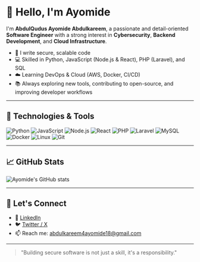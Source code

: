 # 👋 Hello, I'm Ayomide

I'm **AbdulQudus Ayomide Abdulkareem**, a passionate and detail-oriented **Software Engineer** with a strong interest in **Cybersecurity**, **Backend Development**, and **Cloud Infrastructure**.

- 🔐 I write secure, scalable code
- 💻 Skilled in Python, JavaScript (Node.js & React), PHP (Laravel), and SQL
- ☁️ Learning DevOps & Cloud (AWS, Docker, CI/CD)
- 📚 Always exploring new tools, contributing to open-source, and improving developer workflows

---

## 🔧 Technologies & Tools

![Python](https://img.shields.io/badge/-Python-333?style=flat&logo=python)
![JavaScript](https://img.shields.io/badge/-JavaScript-333?style=flat&logo=javascript)
![Node.js](https://img.shields.io/badge/-Node.js-333?style=flat&logo=node.js)
![React](https://img.shields.io/badge/-React-333?style=flat&logo=react)
![PHP](https://img.shields.io/badge/-PHP-333?style=flat&logo=php)
![Laravel](https://img.shields.io/badge/-Laravel-333?style=flat&logo=laravel)
![MySQL](https://img.shields.io/badge/-MySQL-333?style=flat&logo=mysql)
![Docker](https://img.shields.io/badge/-Docker-333?style=flat&logo=docker)
![Linux](https://img.shields.io/badge/-Linux-333?style=flat&logo=linux)
![Git](https://img.shields.io/badge/-Git-333?style=flat&logo=git)

---

## 📈 GitHub Stats

![Ayomide's GitHub stats](https://github-readme-stats.vercel.app/api?username=Ayomide4real&show_icons=true&theme=radical)

---

## 🤝 Let's Connect

- 💼 [LinkedIn](https://linkedin.com/in/ayomide4real)
- 🐦 [Twitter / X](https://twitter.com/ayomide4real)
- 📫 Reach me: abdulkareem4ayomide18@gmail.com

---

> "Building secure software is not just a skill, it's a responsibility."
